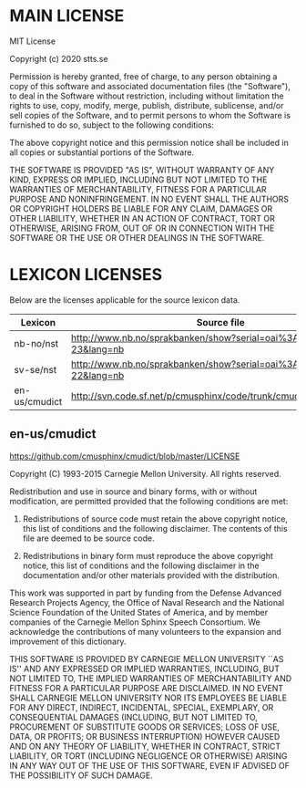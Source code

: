 # MAIN LICENSE

MIT License

Copyright (c) 2020 stts.se

Permission is hereby granted, free of charge, to any person obtaining a copy
of this software and associated documentation files (the "Software"), to deal
in the Software without restriction, including without limitation the rights
to use, copy, modify, merge, publish, distribute, sublicense, and/or sell
copies of the Software, and to permit persons to whom the Software is
furnished to do so, subject to the following conditions:

The above copyright notice and this permission notice shall be included in all
copies or substantial portions of the Software.

THE SOFTWARE IS PROVIDED "AS IS", WITHOUT WARRANTY OF ANY KIND, EXPRESS OR
IMPLIED, INCLUDING BUT NOT LIMITED TO THE WARRANTIES OF MERCHANTABILITY,
FITNESS FOR A PARTICULAR PURPOSE AND NONINFRINGEMENT. IN NO EVENT SHALL THE
AUTHORS OR COPYRIGHT HOLDERS BE LIABLE FOR ANY CLAIM, DAMAGES OR OTHER
LIABILITY, WHETHER IN AN ACTION OF CONTRACT, TORT OR OTHERWISE, ARISING FROM,
OUT OF OR IN CONNECTION WITH THE SOFTWARE OR THE USE OR OTHER DEALINGS IN THE
SOFTWARE.


# LEXICON LICENSES

Below are the licenses applicable for the source lexicon data.

|Lexicon | Source file |License |
|-----|-----|-----|
| nb-no/nst | http://www.nb.no/sprakbanken/show?serial=oai%3Anb.no%3Asbr-23&lang=nb | [Creative_Commons-ZERO (CC-ZERO)](https://creativecommons.org/publicdomain/zero/1.0) |
| sv-se/nst | http://www.nb.no/sprakbanken/show?serial=oai%3Anb.no%3Asbr-22&lang=nb |[Creative_Commons-ZERO (CC-ZERO)](https://creativecommons.org/publicdomain/zero/1.0) |
| en-us/cmudict | http://svn.code.sf.net/p/cmusphinx/code/trunk/cmudict/cmudict.0.7a | [BSD-2-Clause](https://opensource.org/licenses/bsd-license.php) like (see below)

## en-us/cmudict

https://github.com/cmusphinx/cmudict/blob/master/LICENSE

Copyright (C) 1993-2015 Carnegie Mellon University. All rights reserved.

Redistribution and use in source and binary forms, with or without
modification, are permitted provided that the following conditions
are met:

1. Redistributions of source code must retain the above copyright
   notice, this list of conditions and the following disclaimer.
   The contents of this file are deemed to be source code.

2. Redistributions in binary form must reproduce the above copyright
   notice, this list of conditions and the following disclaimer in
   the documentation and/or other materials provided with the
   distribution.

This work was supported in part by funding from the Defense Advanced
Research Projects Agency, the Office of Naval Research and the National
Science Foundation of the United States of America, and by member
companies of the Carnegie Mellon Sphinx Speech Consortium. We acknowledge
the contributions of many volunteers to the expansion and improvement of
this dictionary.

THIS SOFTWARE IS PROVIDED BY CARNEGIE MELLON UNIVERSITY ``AS IS'' AND
ANY EXPRESSED OR IMPLIED WARRANTIES, INCLUDING, BUT NOT LIMITED TO,
THE IMPLIED WARRANTIES OF MERCHANTABILITY AND FITNESS FOR A PARTICULAR
PURPOSE ARE DISCLAIMED.  IN NO EVENT SHALL CARNEGIE MELLON UNIVERSITY
NOR ITS EMPLOYEES BE LIABLE FOR ANY DIRECT, INDIRECT, INCIDENTAL,
SPECIAL, EXEMPLARY, OR CONSEQUENTIAL DAMAGES (INCLUDING, BUT NOT
LIMITED TO, PROCUREMENT OF SUBSTITUTE GOODS OR SERVICES; LOSS OF USE,
DATA, OR PROFITS; OR BUSINESS INTERRUPTION) HOWEVER CAUSED AND ON ANY
THEORY OF LIABILITY, WHETHER IN CONTRACT, STRICT LIABILITY, OR TORT
(INCLUDING NEGLIGENCE OR OTHERWISE) ARISING IN ANY WAY OUT OF THE USE
OF THIS SOFTWARE, EVEN IF ADVISED OF THE POSSIBILITY OF SUCH DAMAGE.
